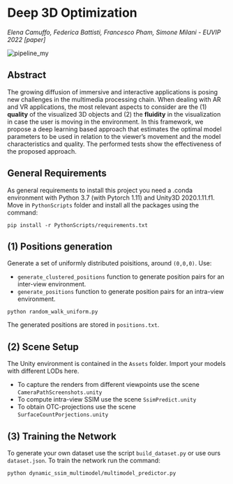 # Deep 3D Optimization
*Elena Camuffo, Federica Battisti, Francesco Pham, Simone Milani - EUVIP 2022 [paper]*

![pipeline_my](https://user-images.githubusercontent.com/63043735/174303186-6cc17e57-3c83-4a2a-835b-bf433db31b89.png)

## Abstract 
The growing diffusion of immersive and interactive applications is posing new challenges in the multimedia processing chain. When dealing with AR and VR applications, the most relevant aspects to consider are the (1) **quality** of the visualized 3D objects and (2) the **fluidity** in the visualization in case the user is moving in the environment. In this framework, we propose a deep learning based approach that estimates the optimal model parameters to be used in relation to the viewer’s movement and the model characteristics and quality. The performed tests show the effectiveness of the proposed approach.

## General Requirements
As general requirements to install this project you need a .conda environment with Python 3.7 (with Pytorch 1.11) and Unity3D 2020.1.11.f1.
Move in  `PythonScripts`  folder and install all the packages using the command:

```
pip install -r PythonScripts/requirements.txt
```

## (1) Positions generation
Generate a set of uniformly distributed poisitions, around `(0,0,0)`. Use:
- `generate_clustered_positions` function to generate position pairs for an inter-view environment.
- `generate_positions` function to generate position pairs for an intra-view environment.

```
python random_walk_uniform.py
```

The generated positions are stored in `positions.txt`.

## (2) Scene Setup
The Unity environment is contained in the  `Assets`  folder. Import your models with different LODs here.
- To capture the renders from different viewpoints use the scene  `CameraPathScreenshots.unity`
- To compute intra-view SSIM use the scene  `SsimPredict.unity`
- To obtain OTC-projections use the scene  `SurfaceCountPorjections.unity`

## (3) Training the Network
To generate your own dataset use the script  `build_dataset.py`  or use ours `dataset.json`.
To train the network run the command:

```
python dynamic_ssim_multimodel/multimodel_predictor.py
```
